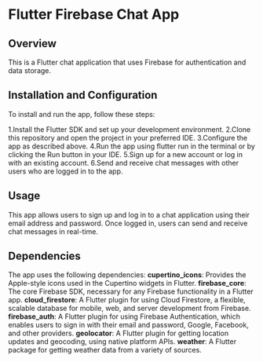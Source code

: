 # Flutter Firebase Chat App

## Overview

This is a Flutter chat application that uses Firebase for authentication and data storage.


## Installation and Configuration

To install and run the app, follow these steps:

1.Install the Flutter SDK and set up your development environment.
2.Clone this repository and open the project in your preferred IDE.
3.Configure the app as described above.
4.Run the app using flutter run in the terminal or by clicking the Run button in your IDE.
5.Sign up for a new account or log in with an existing account.
6.Send and receive chat messages with other users who are logged in to the app.


## Usage

This app allows users to sign up and log in to a chat application using their email address and password. Once logged in, users can send and receive chat messages in real-time.

## Dependencies

The app uses the following dependencies:
**cupertino_icons**: Provides the Apple-style icons used in the Cupertino widgets in Flutter.
**firebase_core**: The core Firebase SDK, necessary for any Firebase functionality in a Flutter app.
**cloud_firestore**: A Flutter plugin for using Cloud Firestore, a flexible, scalable database for mobile, web, and server development from Firebase.
**firebase_auth**: A Flutter plugin for using Firebase Authentication, which enables users to sign in with their email and password, Google, Facebook, and other providers.
**geolocator**: A Flutter plugin for getting location updates and geocoding, using native platform APIs.
**weather**: A Flutter package for getting weather data from a variety of sources.

